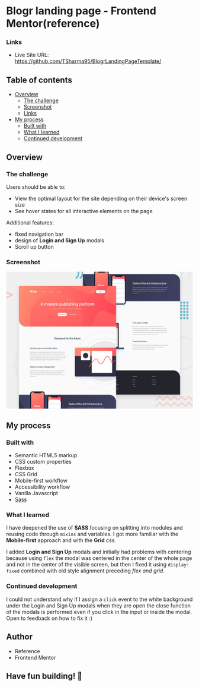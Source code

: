 # Blogr landing page - Frontend Mentor(reference)

### Links

- Live Site URL: https://github.com/TSharma95/BlogrLandingPageTemplate/

## Table of contents

- [Overview](#overview)
  - [The challenge](#the-challenge)
  - [Screenshot](#screenshot)
  - [Links](#links)
- [My process](#my-process)
  - [Built with](#built-with)
  - [What I learned](#what-i-learned)
  - [Continued development](#continued-development)

## Overview

### The challenge

Users should be able to:

- View the optimal layout for the site depending on their device's screen size
- See hover states for all interactive elements on the page

Additional features:
- fixed navigation bar
- design of **Login and Sign Up** modals
- Scroll up button 

### Screenshot

![Blogr landing](./design/desktop-preview.jpg)

## My process

### Built with

- Semantic HTML5 markup
- CSS custom properties
- Flexbox
- CSS Grid
- Mobile-first workflow
- Accessibility workflow
- Vanilla Javascript
- [Sass](https://sass-lang.com/)

### What I learned

I have deepened the use of **SASS** focusing on splitting into modules and reusing code through `mixins` and variables. I got more familiar with the **Mobile-first** approach and with the **Grid** css.

I added **Login and Sign Up** modals and initially had problems with centering because using `flex` the modal was centered in the center of the whole page and not in the center of the visible screen, but then I fixed it using `display: fixed` combined with old style alignment preceding *flex and grid*.  

### Continued development

I could not understand why if I assign a `click` event to the white background under the Login and Sign Up modals when they are open the close function of the modals is performed even if you click in the input or inside the modal.  
Open to feedback on how to fix it :)

## Author

- Reference
- Frontend Mentor

## **Have fun building!** 🚀
